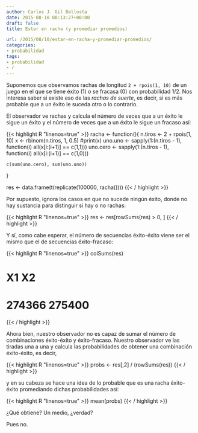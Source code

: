 ```yaml
---
author: Carlos J. Gil Bellosta
date: 2015-08-10 08:13:27+00:00
draft: false
title: Estar en racha (y promediar promedios)

url: /2015/08/10/estar-en-racha-y-promediar-promedios/
categories:
- probabilidad
tags:
- probabilidad
- r
---
```


Suponemos que observamos rachas de longitud `2 + rpois(1, 10)` de un juego en el que se tiene éxito (1) o se fracasa (0) con probabilidad 1/2. Nos interesa saber si existe eso de las _rachas de suerte_, es decir, si es más probable que a un éxito le suceda otro o lo contrario.

El observador ve rachas y calcula el número de veces que a un éxito le sigue un éxito y el número de veces que a un éxito le sigue un fracaso así:

{{< highlight R "linenos=true" >}}
racha <- function(){
    n.tiros <- 2 + rpois(1, 10)
    x <- rbinom(n.tiros, 1, 0.5)
    #print(x)
    uno.uno  <- sapply(1:(n.tiros - 1),
                        function(i) all(x[i:(i+1)] == c(1,1)))
    uno.cero <- sapply(1:(n.tiros - 1),
                        function(i) all(x[i:(i+1)] == c(1,0)))

    c(sum(uno.cero), sum(uno.uno))
}

res <- data.frame(t(replicate(100000, racha())))
{{< / highlight >}}

Por supuesto, ignora los casos en que no sucede ningún éxito, donde no hay sustancia para distinguir si hay o no rachas:

{{< highlight R "linenos=true" >}}
res <- res[rowSums(res) > 0, ]
{{< / highlight >}}

Y sí, como cabe esperar, el número de secuencias éxito-éxito viene ser el mismo que el de secuencias éxito-fracaso:

{{< highlight R "linenos=true" >}}
colSums(res)
#    X1     X2
# 274366 275400
{{< / highlight >}}

Ahora bien, nuestro observador no es capaz de sumar el número de combinaciones éxito-éxito y éxito-fracaso. Nuestro observador ve las tiradas una a una y calcula las probabilidades de obtener una combinación éxito-éxito, es decir,

{{< highlight R "linenos=true" >}}
probs <- res[,2] / (rowSums(res))
{{< / highlight >}}

y en su cabeza se hace una idea de lo probable que es una racha éxito-éxito promediando dichas probabilidades así:

{{< highlight R "linenos=true" >}}
mean(probs)
{{< / highlight >}}

¿Qué obtiene? Un medio, ¿verdad?

Pues no.
